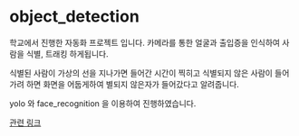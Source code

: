# object_detection
학교에서 진행한 자동화 프로젝트 입니다. 
카메라를 통한 얼굴과 출입증을 인식하여 사람을 식별, 트래킹 하게됩니다.

식별된 사람이 가상의 선을 지나가면 들어간 시간이 찍히고 식별되지 않은 사람이 들어가려 하면 화면을 어둡게하여 별되지 않은자가 들어갔다고 알려줍니다.

yolo 와 face_recognition 을 이용하여 진행하였습니다.



[관련 링크](https://youtu.be/BhmaxMiq5X8)
